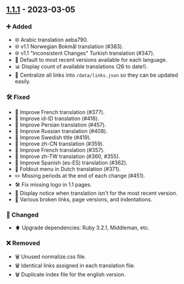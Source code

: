
## [1.1.1] - 2023-03-05

### ➕ Added

- 🌐 Arabic translation aeba790.
- 🌐 v1.1 Norwegian Bokmål translation (#383).
- 🌐 v1.1 "Inconsistent Changes" Turkish translation (#347).
- 🔧 Default to most recent versions available for each language.
- 📊 Display count of available translations (26 to date!).
- 🔗 Centralize all links into `/data/links.json` so they can be updated easily.

### 🛠️ Fixed

- 📝 Improve French translation (#377).
- 📝 Improve id-ID translation (#416).
- 📝 Improve Persian translation (#457).
- 📝 Improve Russian translation (#408).
- 📝 Improve Swedish title (#419).
- 📝 Improve zh-CN translation (#359).
- 📝 Improve French translation (#357).
- 📝 Improve zh-TW translation (#360, #355).
- 📝 Improve Spanish (es-ES) translation (#362).
- 📝 Foldout menu in Dutch translation (#371).
- ✏️ Missing periods at the end of each change (#451).
- 🛠️ Fix missing logo in 1.1 pages.
- 🚨 Display notice when translation isn't for the most recent version.
- 🔗 Various broken links, page versions, and indentations.

### 🔄 Changed

- ⬆️ Upgrade dependencies: Ruby 3.2.1, Middleman, etc.

### ❌ Removed

- 🗑️ Unused normalize.css file.
- 🗑️ Identical links assigned in each translation file.
- 🗑️ Duplicate index file for the english version.

[1.1.1]: https://github.com/olivierlacan/keep-a-changelog/compare/v1.1.0...v1.1.1
